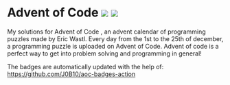 # Advent of Code ![](https://img.shields.io/badge/day%20📅-20-blue)      ![](https://img.shields.io/badge/stars%20⭐-32-yellow)  
My solutions for Advent of Code , an advent calendar of programming puzzles made by Eric Wastl. Every day from the 1st to the 25th of december, a programming puzzle is uploaded on Advent of Code. Advent of code is a perfect way to get into problem solving and programming in general!

The badges are automatically updated with the help of: https://github.com/J0B10/aoc-badges-action

